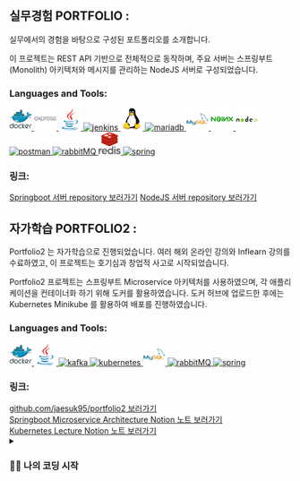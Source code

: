 <h2 align="left">실무경험 PORTFOLIO :</h2>
<p>실무에서의 경험을 바탕으로 구성된 포트폴리오를 소개합니다.</p> 
<p>이 프로젝트는 REST API 기반으로 전체적으로 동작하며, 주요 서버는 스프링부트 (Monolith) 아키텍처와 메시지를 관리하는 NodeJS 서버로 구성되었습니다.</p>

<h3 align="left">Languages and Tools:</h3>
    <p align="left"> <a href="https://www.docker.com/" target="_blank" rel="noreferrer"> 
        <img src="https://raw.githubusercontent.com/devicons/devicon/master/icons/docker/docker-original-wordmark.svg" alt="docker" width="40" height="40"/> </a> <a href="https://expressjs.com" target="_blank" rel="noreferrer"> 
        <img src="https://raw.githubusercontent.com/devicons/devicon/master/icons/express/express-original-wordmark.svg" alt="express" width="40" height="40"/> </a> <a href="https://www.java.com" target="_blank" rel="noreferrer"> 
        <img src="https://raw.githubusercontent.com/devicons/devicon/master/icons/java/java-original.svg" alt="java" width="40" height="40"/> </a> <a href="https://www.jenkins.io" target="_blank" rel="noreferrer"> 
        <img src="https://www.vectorlogo.zone/logos/jenkins/jenkins-icon.svg" alt="jenkins" width="40" height="40"/> </a> <a href="https://www.linux.org/" target="_blank" rel="noreferrer">
        <img src="https://raw.githubusercontent.com/devicons/devicon/master/icons/linux/linux-original.svg" alt="linux" width="40" height="40"/> </a> <a href="https://mariadb.org/" target="_blank" rel="noreferrer">
        <img src="https://www.vectorlogo.zone/logos/mariadb/mariadb-icon.svg" alt="mariadb" width="40" height="40"/> </a> <a href="https://www.mysql.com/" target="_blank" rel="noreferrer"> 
        <img src="https://raw.githubusercontent.com/devicons/devicon/master/icons/mysql/mysql-original-wordmark.svg" alt="mysql" width="40" height="40"/> </a> <a href="https://www.nginx.com" target="_blank" rel="noreferrer"> 
        <img src="https://raw.githubusercontent.com/devicons/devicon/master/icons/nginx/nginx-original.svg" alt="nginx" width="40" height="40"/> </a> <a href="https://nodejs.org" target="_blank" rel="noreferrer"> 
        <img src="https://raw.githubusercontent.com/devicons/devicon/master/icons/nodejs/nodejs-original-wordmark.svg" alt="nodejs" width="40" height="40"/> </a> <a href="https://postman.com" target="_blank" rel="noreferrer"> 
        <img src="https://www.vectorlogo.zone/logos/getpostman/getpostman-icon.svg" alt="postman" width="40" height="40"/> </a> <a href="https://www.rabbitmq.com" target="_blank" rel="noreferrer"> 
        <img src="https://www.vectorlogo.zone/logos/rabbitmq/rabbitmq-icon.svg" alt="rabbitMQ" width="40" height="40"/> </a> <a href="https://redis.io" target="_blank" rel="noreferrer"> 
        <img src="https://raw.githubusercontent.com/devicons/devicon/master/icons/redis/redis-original-wordmark.svg" alt="redis" width="40" height="40"/> </a> <a href="https://spring.io/" target="_blank" rel="noreferrer"> 
        <img src="https://www.vectorlogo.zone/logos/springio/springio-icon.svg" alt="spring" width="40" height="40"/> </a> </p>
        
<h3 align="left">링크:</h3>       
<a href="https://github.com/jaesuk95/portfolio-spring-java">Springboot 서버 repository 보러가기</a>
<a href="https://github.com/jaesuk95/portfolio-sms-nodejs">NodeJS 서버 repository 보러가기</a>

<br>
<h2 align="left">자가학습 PORTFOLIO2 :</h2>

<p>Portfolio2 는 자가학습으로 진행되었습니다. 여러 해외 온라인 강의와 Inflearn 강의를 수료하였고, 이 프로젝트는 호기심과 창업적 사고로 시작되었습니다.</p>
<p>Portfolio2 프로젝트는 스프링부트 Microservice 아키텍처를 사용하였으며, 각 애플리케이션을 컨테이너화 하기 위해 도커를 활용하였습니다. 도커 허브에 업로드한 후에는 Kubernetes Minikube 를 활용하여 배포를 진행하였습니다. </p>

<h3 align="left">Languages and Tools:</h3>
       <p align="left"> <a href="https://www.docker.com/" target="_blank" rel="noreferrer"> 
        <img src="https://raw.githubusercontent.com/devicons/devicon/master/icons/docker/docker-original-wordmark.svg" alt="docker" width="40" height="40"/> </a> <a href="https://www.java.com" target="_blank" rel="noreferrer"> 
        <img src="https://raw.githubusercontent.com/devicons/devicon/master/icons/java/java-original.svg" alt="java" width="40" height="40"/> </a> <a href="https://kafka.apache.org/" target="_blank" rel="noreferrer"> 
        <img src="https://www.vectorlogo.zone/logos/apache_kafka/apache_kafka-icon.svg" alt="kafka" width="40" height="40"/> </a> <a href="https://kubernetes.io" target="_blank" rel="noreferrer"> 
        <img src="https://www.vectorlogo.zone/logos/kubernetes/kubernetes-icon.svg" alt="kubernetes" width="40" height="40"/> </a> <a href="https://www.mysql.com/" target="_blank" rel="noreferrer"> 
        <img src="https://raw.githubusercontent.com/devicons/devicon/master/icons/mysql/mysql-original-wordmark.svg" alt="mysql" width="40" height="40"/> </a> <a href="https://www.rabbitmq.com" target="_blank" rel="noreferrer"> 
        <img src="https://www.vectorlogo.zone/logos/rabbitmq/rabbitmq-icon.svg" alt="rabbitMQ" width="40" height="40"/> </a> <a href="https://spring.io/" target="_blank" rel="noreferrer"> 
        <img src="https://www.vectorlogo.zone/logos/springio/springio-icon.svg" alt="spring" width="40" height="40"/> </a> </p>

<h3 align="left">링크:</h3>       
<a href="https://github.com/jaesuk95/portfolio2-msa">github.com/jaesuk95/portfolio2 보러가기</a><br>
<a href="https://www.notion.so/Inflearn-MSA-bc2e8cac4a8a4f13bf4d52c350a88d7c?pvs=4">Springboot Microservice Architecture Notion 노트 보러가기</a><br>
<a href="https://www.notion.so/Amigos-Kubernetes-281b18b75bcb481c87e4910c6765068b?pvs=4">Kubernetes Lecture Notion 노트 보러가기</a>

<details>
 <summary><h3>👨‍💻 나의 코딩 시작</h3></summary>
   I started my coding journey started with full of curisority...
</details>
